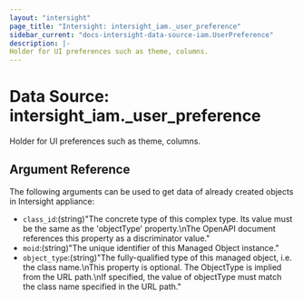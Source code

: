 ```yaml
---
layout: "intersight"
page_title: "Intersight: intersight_iam._user_preference"
sidebar_current: "docs-intersight-data-source-iam.UserPreference"
description: |-
Holder for UI preferences such as theme, columns.
---
```


# Data Source: intersight_iam._user_preference
Holder for UI preferences such as theme, columns.
## Argument Reference
The following arguments can be used to get data of already created objects in Intersight appliance:
* `class_id`:(string)"The concrete type of this complex type. Its value must be the same as the 'objectType' property.\nThe OpenAPI document references this property as a discriminator value."
* `moid`:(string)"The unique identifier of this Managed Object instance."
* `object_type`:(string)"The fully-qualified type of this managed object, i.e. the class name.\nThis property is optional. The ObjectType is implied from the URL path.\nIf specified, the value of objectType must match the class name specified in the URL path."
